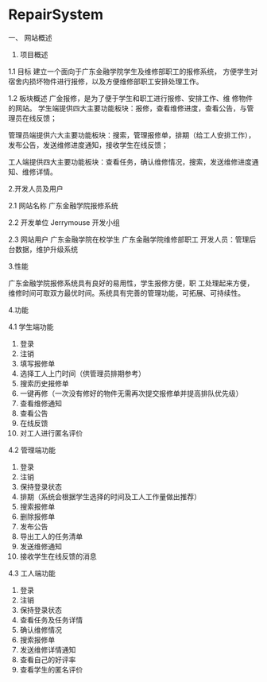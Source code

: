 # RepairSystem
一、	网站概述
1.	项目概述

1.1	目标
建立一个面向于广东金融学院学生及维修部职工的报修系统，
方便学生对宿舍内损坏物件进行报修，以及方便维修部职工安排处理工作。

1.2	板块概述
广金报修，是为了便于学生和职工进行报修、安排工作、维
修物件的网站。
学生端提供四大主要功能板块：报修，查看维修进度，查看公告，与管理员在线反馈；

管理员端提供六大主要功能板块：搜索，管理报修单，排期（给工人安排工作），发布公告，发送维修进度通知，接收学生在线反馈；

工人端提供四大主要功能板块：查看任务，确认维修情况，搜索，发送维修进度通知、维修详情。

2.开发人员及用户

2.1	网站名称
 	广东金融学院报修系统

2.2	开发单位
Jerrymouse 开发小组

2.3	网站用户
广东金融学院在校学生
 	广东金融学院维修部职工
 	开发人员：管理后台数据，维护升级系统

3.性能

广东金融学院报修系统具有良好的易用性，学生报修方便，职
工处理起来方便，维修时间可取双方最优时间。系统具有完善的管理功能，可拓展、可持续性。

4.功能

4.1	学生端功能
1.	登录
2.	注销
3.	填写报修单
4.	选择工人上门时间（供管理员排期参考）
5.	搜索历史报修单
6.	一键再修（一次没有修好的物件无需再次提交报修单并提高排队优先级）
7.	查看维修通知
8.	查看公告
9.	在线反馈
10.	对工人进行匿名评价

4.2	管理端功能
1.	登录
2.	注销
3.	保持登录状态
4.	排期（系统会根据学生选择的时间及工人工作量做出推荐）
5.	搜索报修单
6.	删除报修单
7.	发布公告
8.	导出工人的任务清单
9.	发送维修通知
10.	接收学生在线反馈的消息

4.3	工人端功能
1.	登录
2.	注销
3.	保持登录状态
4.	查看任务及任务详情
5.	确认维修情况
6.	搜索报修单
7.	发送维修详情通知
8.	查看自己的好评率
9.	查看学生的匿名评价

